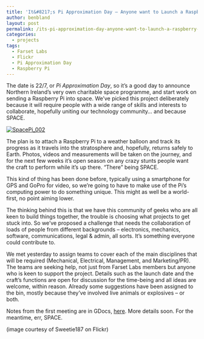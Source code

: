 ```yaml
---
title: 'It&#8217;s Pi Approximation Day – Anyone want to Launch a Raspberry Pi into Space with Us?'
author: benbland
layout: post
permalink: /its-pi-approximation-day-anyone-want-to-launch-a-raspberry-pi-into-space-with-us/
categories:
  - projects
tags:
  - Farset Labs
  - Flickr
  - Pi Approximation Day
  - Raspberry Pi
---
```

The date is 22/7, or *Pi Approximation Day*, so it’s a good day to announce Northern Ireland&#8217;s very own charitable space programme, and start work on sending a Raspberry Pi into space. We&#8217;ve picked this project deliberately because it will require people with a wide range of skills and interests to collaborate, hopefully uniting our technology community&#8230; and because SPACE.

[<img src="http://i0.wp.com/farsetlabs.org.uk/blog/wp-content/uploads/2013/07/SpacePi_002-300x240.jpg?fit=300%2C240" alt="SpacePi_002" class="alignnone size-medium wp-image-1328" data-recalc-dims="1" />][1]

The plan is to attach a Raspberry Pi to a weather balloon and track its progress as it travels into the stratosphere and, hopefully, returns safely to Earth. Photos, videos and measurements will be taken on the journey, and for the next few weeks it&#8217;s open season on any crazy stunts people want the craft to perform while it&#8217;s up there. &#8220;There&#8221; being SPACE.

This kind of thing has been done before, typically using a smartphone for GPS and GoPro for video, so we&#8217;re going to have to make use of the Pi&#8217;s computing power to do something unique. This might as well be a world-first, no point aiming lower.





The thinking behind this is that we have this community of geeks who are all keen to build things together, the trouble is choosing what projects to get stuck into. So we&#8217;ve proposed a challenge that needs the collaboration of loads of people from different backgrounds – electronics, mechanics, software, communications, legal & admin, all sorts. It&#8217;s something everyone could contribute to.

We met yesterday to assign teams to cover each of the main disciplines that will be required (Mechanical, Electrical, Management, and Marketing/PR). The teams are seeking help, not just from Farset Labs members but anyone who is keen to support the project. Details such as the launch date and the craft&#8217;s functions are open for discussion for the time-being and all ideas are welcome, within reason. Already some suggestions have been assigned to the bin, mostly because they&#8217;ve involved live animals or explosives – or both.

Notes from the first meeting are in GDocs, [here](https://docs.google.com/document/d/1wd7pbxAEwfdytjUinWikYlAZJ0Pe2CIjYuxnOnYsXbw/edit). More details soon. For the meantime, err, SPACE.

(image courtesy of Sweetie187 on Flickr)

 [1]: http://i2.wp.com/farsetlabs.org.uk/blog/wp-content/uploads/2013/07/SpacePi_002.jpg

